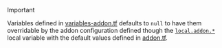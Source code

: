 > [!IMPORTANT]
> Variables defined in [variables-addon.tf](variables-addon.tf) defaults to `null` to have them overridable by the addon configuration defined though the [`local.addon.*`](main.tf) local variable with the default values defined in [addon.tf](addon.tf).
